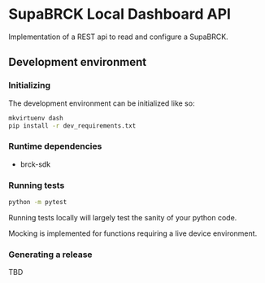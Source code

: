 # SupaBRCK Local Dashboard API

Implementation of a REST api to read and configure a SupaBRCK.

## Development environment

### Initializing

The development environment can be initialized like so:

```bash
mkvirtuenv dash
pip install -r dev_requirements.txt
```

### Runtime dependencies

- brck-sdk


### Running tests

```bash
python -m pytest
```

Running tests locally will largely test the sanity of your python code.

Mocking is implemented for functions requiring a live device environment.


### Generating a release

TBD